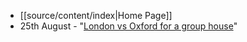 - [[source/content/index|Home Page]]
- 25th August - "[London vs Oxford for a group house](https://www.alexislearning.me/to-live-well/4.-Connect-with-people/Notes/London-vs-Oxford-for-a-group-house)"